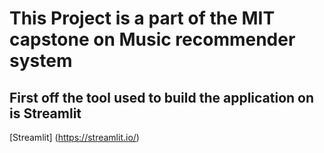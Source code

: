# This Project is a part of the MIT capstone on Music recommender system

## First off the tool used to build the application on is Streamlit
[Streamlit] (https://streamlit.io/)
